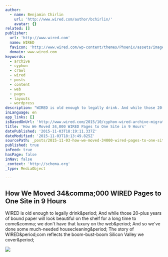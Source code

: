 ```yaml
---
author:
  - name: Benjamin Chirlin
    url: 'http://www.wired.com/author/bchirlin/'
    avatar: {}
related: []
publisher:
  url: 'http://www.wired.com'
  name: WIRED
  favicon: 'http://www.wired.com/wp-content/themes/Phoenix/assets/images/favicon.ico'
  domain: www.wired.com
keywords:
  - archive
  - cyphon
  - crawl
  - wired
  - posts
  - content
  - web
  - pages
  - layouts
  - wordpress
description: "WIRED is old enough to legally drink. And while those 20-plus years of bound paper will look beautiful on the shelf for a long time to come, we don't have that luxury on the web. And so we've done some much-needed housecleaning. The story of WIRED.com reflects the boom-bust-boom Silicon Valley we cover."
inLanguage: en
app_links: []
isBasedOnUrl: 'http://www.wired.com/2015/10/cyphon-wired-archive-migration/'
title: 'How We Moved 34,000 WIRED Pages to One Site in 9 Hours'
datePublished: '2015-11-03T18:19:11.337Z'
dateModified: '2015-11-03T18:13:49.825Z'
sourcePath: _posts/2015-11-03-how-we-moved-34000-wired-pages-to-one-site-in-9-hours.md
published: true
inFeed: true
hasPage: false
inNav: false
_context: 'http://schema.org'
_type: MediaObject

---
```

<article style=""><h1>How We Moved 34&amp;comma;000 WIRED Pages to One Site in 9 Hours</h1><p>WIRED is old enough to legally drink&amp;period; And while those 20-plus years of bound paper will look beautiful on the shelf for a long time to come&amp;comma; we don't have that luxury on the web&amp;period; And so we've done some much-needed housecleaning&amp;period; The story of WIRED&amp;period;com reflects the boom-bust-boom Silicon Valley we cover&amp;period;</p><img src="http://www.wired.com/wp-content/uploads/2015/10/FEATURED-edletter_final-2-1200x630.jpg" /></article>